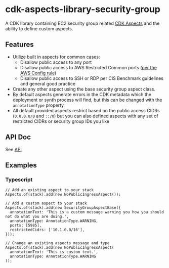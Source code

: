 # cdk-aspects-library-security-group

A CDK library containing EC2 security group related [CDK Aspects](https://docs.aws.amazon.com/cdk/latest/guide/aspects.html) and the ability to define custom aspects.

## Features
- Utilize built in aspects for common cases:
  - Disallow public access to any port
  - Disallow public access to AWS Restricted Common ports ([per the AWS Config rule](https://docs.aws.amazon.com/config/latest/developerguide/restricted-common-ports.html))
  - Disallow public access to SSH or RDP per CIS Benchmark guidelines and general good practice
- Create any other aspect using the base security group aspect class.
- By default aspects generate errors in the CDK metadata which the deployment or synth process will find, but this can be changed with the `annotationType` property
- All default provided aspects restrict based on the public access CIDRs (`0.0.0.0/0` and `::/0`) but you can also defined aspects with any set of restricted CIDRs or security group IDs you like

## API Doc
See [API](API.md)

## Examples
### Typescript
```
// Add an existing aspect to your stack
Aspects.of(stack).add(new NoPublicIngressAspect());

// Add a custom aspect to your stack
Aspects.of(stack).add(new SecurityGroupAspectBase({
  annotationText: 'This is a custom message warning you how you should not do what you are doing.',
  annotationType: AnnotationType.WARNING,
  ports: [5985],
  restrictedCidrs: ['10.1.0.0/16'],
}));

// Change an existing aspects message and type
Aspects.of(stack).add(new NoPublicIngressAspect(
  annotationText: 'This is custom text.',
  annotationType: AnnotationType.WARNING
));
```
